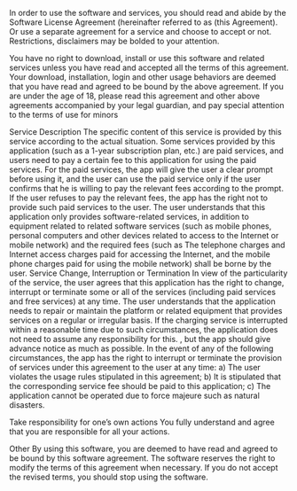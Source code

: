 In order to use the software and services, you should read and abide by the Software License Agreement (hereinafter referred to as (this Agreement). Or use a separate agreement for a service and choose to accept or not. Restrictions, disclaimers may be bolded to your attention.

You have no right to download, install or use this software and related services unless you have read and accepted all the terms of this agreement. Your download, installation, login and other usage behaviors are deemed that you have read and agreed to be bound by the above agreement. If you are under the age of 18, please read this agreement and other above agreements accompanied by your legal guardian, and pay special attention to the terms of use for minors

Service Description
The specific content of this service is provided by this service according to the actual situation.
Some services provided by this application (such as a 1-year subscription plan, etc.) are paid services, and users need to pay a certain fee to this application for using the paid services. For the paid services, the app will give the user a clear prompt before using it, and the user can use the paid service only if the user confirms that he is willing to pay the relevant fees according to the prompt. If the user refuses to pay the relevant fees, the app has the right not to provide such paid services to the user.
The user understands that this application only provides software-related services, in addition to equipment related to related software services (such as mobile phones, personal computers and other devices related to access to the Internet or mobile network) and the required fees (such as The telephone charges and Internet access charges paid for accessing the Internet, and the mobile phone charges paid for using the mobile network) shall be borne by the user.
Service Change, Interruption or Termination
In view of the particularity of the service, the user agrees that this application has the right to change, interrupt or terminate some or all of the services (including paid services and free services) at any time.
The user understands that the application needs to repair or maintain the platform or related equipment that provides services on a regular or irregular basis. If the charging service is interrupted within a reasonable time due to such circumstances, the application does not need to assume any responsibility for this. , but the app should give advance notice as much as possible.
In the event of any of the following circumstances, the app has the right to interrupt or terminate the provision of services under this agreement to the user at any time:
a) The user violates the usage rules stipulated in this agreement; b) It is stipulated that the corresponding service fee should be paid to this application; c) The application cannot be operated due to force majeure such as natural disasters.

Take responsibility for one’s own actions
You fully understand and agree that you are responsible for all your actions.

Other
By using this software, you are deemed to have read and agreed to be bound by this software agreement. The software reserves the right to modify the terms of this agreement when necessary. If you do not accept the revised terms, you should stop using the software.
